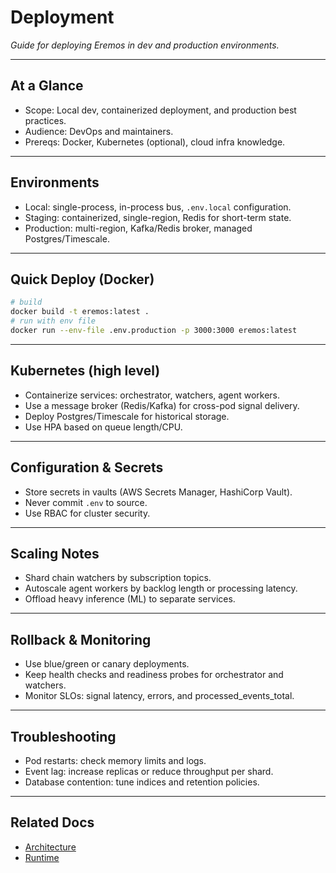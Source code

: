 # Deployment

_Guide for deploying Eremos in dev and production environments._

---

## At a Glance

- Scope: Local dev, containerized deployment, and production best practices.
- Audience: DevOps and maintainers.
- Prereqs: Docker, Kubernetes (optional), cloud infra knowledge.

---

## Environments

- Local: single-process, in-process bus, `.env.local` configuration.
- Staging: containerized, single-region, Redis for short-term state.
- Production: multi-region, Kafka/Redis broker, managed Postgres/Timescale.

---

## Quick Deploy (Docker)

```bash
# build
docker build -t eremos:latest .
# run with env file
docker run --env-file .env.production -p 3000:3000 eremos:latest
```

---

## Kubernetes (high level)

- Containerize services: orchestrator, watchers, agent workers.
- Use a message broker (Redis/Kafka) for cross-pod signal delivery.
- Deploy Postgres/Timescale for historical storage.
- Use HPA based on queue length/CPU.

---

## Configuration & Secrets

- Store secrets in vaults (AWS Secrets Manager, HashiCorp Vault).
- Never commit `.env` to source.
- Use RBAC for cluster security.

---

## Scaling Notes

- Shard chain watchers by subscription topics.
- Autoscale agent workers by backlog length or processing latency.
- Offload heavy inference (ML) to separate services.

---

## Rollback & Monitoring

- Use blue/green or canary deployments.
- Keep health checks and readiness probes for orchestrator and watchers.
- Monitor SLOs: signal latency, errors, and processed_events_total.

---

## Troubleshooting

- Pod restarts: check memory limits and logs.
- Event lag: increase replicas or reduce throughput per shard.
- Database contention: tune indices and retention policies.

---

## Related Docs

- [Architecture](./architecture.md)
- [Runtime](./runtime.md)
